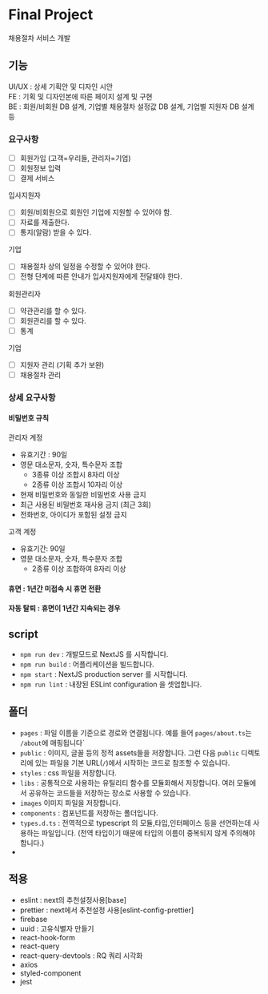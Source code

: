 # Final Project

채용절차 서비스 개발

## 기능

UI/UX : 상세 기획안 및 디자인 시안  
FE : 기획 및 디자인본에 따른 페이지 설계 및 구현  
BE : 회원/비회원 DB 설계, 기업별 채용절차 설정값 DB 설계, 기업별 지원자 DB 설계 등

### 요구사항

- [ ] 회원가입 (고객=우리들, 관리자=기업)
- [ ] 회원정보 입력
- [ ] 결제 서비스

입사지원자

- [ ] 회원/비회원으로 회원인 기업에 지원할 수 있어야 함.
- [ ] 자료를 제출한다.
- [ ] 통지(알람) 받을 수 있다.

기업

- [ ] 채용절차 상의 일정을 수정할 수 있어야 한다.
- [ ] 전형 단계에 따른 안내가 입사지원자에게 전달돼야 한다.

회원관리자

- [ ] 약관관리를 할 수 있다.
- [ ] 회원관리를 할 수 있다.
- [ ] 통계

기업

- [ ] 지원자 관리 (기획 추가 보완)
- [ ] 채용절차 관리

### 상세 요구사항

#### 비밀번호 규칙

관리자 계정

- 유효기간 : 90일
- 영문 대소문자, 숫자, 특수문자 조합
  - 3종류 이상 조합시 8자리 이상
  - 2종류 이상 조합시 10자리 이상
- 현재 비밀번호와 동일한 비밀번호 사용 금지
- 최근 사용된 비밀번호 재사용 금지 (최근 3회)
- 전화번호, 아이디가 포함된 설정 금지

고객 계정

- 유효기간: 90일
- 영문 대소문자, 숫자, 특수문자 조합
  - 2종류 이상 조합하여 8자리 이상

#### 휴면 : 1년간 미접속 시 휴면 전환

#### 자동 탈퇴 : 휴면이 1년간 지속되는 경우

## script

- `npm run dev` : 개발모드로 NextJS 를 시작합니다.
- `npm run build` : 어플리케이션을 빌드합니다.
- `npm start` : NextJS production server 를 시작합니다.
- `npm run lint` : 내장된 ESLint configuration 을 셋업합니다.

## 폴더

- `pages` : 파일 이름을 기준으로 경로와 연결됩니다. 예를 들어 `pages/about.ts`는 `/about`에 매핑됩니다`
- `public` : 이미지, 글꼴 등의 정적 assets들을 저장합니다. 그런 다음 `public` 디렉토리에 있는 파일을 기본 URL(`/`)에서 시작하는 코드로 참조할 수 있습니다.
- `styles` : css 파일을 저장합니다.
- `libs` : 공통적으로 사용하는 유틸리티 함수를 모듈화해서 저장합니다. 여러 모듈에서 공유하는 코드들을 저장하는 장소로 사용할 수 있습니다.
- `images` 이미지 파일을 저장합니다.
- `components` : 컴포넌트를 저장하는 폴더입니다.
- `types.d.ts` : 전역적으로 typescript 의 모듈,타입,인터페이스 등을 선언하는데 사용하는 파일입니다. (전역 타입이기 때문에 타입의 이름이 중복되지 않게 주의해야 합니다.)
-

## 적용

- eslint : next의 추천설정사용[base]
- prettier : next에서 추천설정 사용[eslint-config-prettier]
- firebase
- uuid : 고유식별자 만들기
- react-hook-form
- react-query
- react-query-devtools : RQ 쿼리 시각화
- axios
- styled-component
- jest
